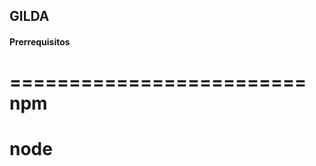 ## GILDA
#### Prerrequisitos
=========================
npm
=========================
node
=========================